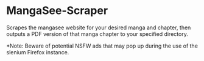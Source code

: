 # MangaSee-Scraper
Scrapes the mangasee website for your desired manga and chapter, then outputs a PDF version of that manga chapter to your specified directory.

*Note: Beware of potential NSFW ads that may pop up during the use of the slenium Firefox instance.
